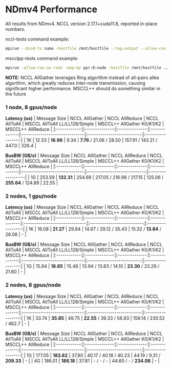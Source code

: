 # NDmv4 Performance

All results from NDmv4. NCCL version 2.17.1+cuda11.8, reported in-place numbers.

nccl-tests command example:
```bash
mpirun --bind-to numa -hostfile /mnt/hostfile --tag-output --allow-run-as-root -map-by ppr:8:node --bind-to numa -mca pml ob1 -mca btl ^openib -mca btl_tcp_if_include eth0 -x PATH -x LD_PRELOAD=/mnt/nccl/build/lib/libnccl.so -x NCCL_IB_PCI_RELAXED_ORDERING=1 -x NCCL_SOCKET_IFNAME=eth0 -x CUDA_DEVICE_ORDER=PCI_BUS_ID -x NCCL_NET_GDR_LEVEL=5 -x NCCL_TOPO_FILE=/mnt/ndv4-topo.xml -x NCCL_DEBUG=WARN ./build/all_gather_perf -b 1K -e 1K -g 1 -c 1 -w 10 -n 10 -G 1
```

mscclpp-tests command example:
```bash
mpirun -allow-run-as-root -map-by ppr:8:node -hostfile /mnt/hostfile ./build/test/mscclpp-test/allgather_test_perf -b 1K -e 1K -w 10 -n 10 -G 10 -k 0
```

**NOTE:** NCCL AllGather leverages Ring algorithm instead of all-pairs alike algorithm, which greatly reduces inter-node transmission, causing significant higher performance. MSCCL++ should do something similar in the future

### 1 node, 8 gpus/node
**Latency (us)**
| Message Size | NCCL AllGather | NCCL AllReduce | NCCL AllToAll | MSCCL AllToAll LL/LL128/Simple | MSCCL++ AllGather K0/K1/K2 | MSCCL++ AllReduce |
|:------------:|:--------------:|:--------------:|:-------------:|:------------------------------:|:--------------------------:|:-----------------:|
| 1K           | 12.53          | **16.96**      | 9.34          | **7.76** / 21.06 / 28.50       | 157.91 / 143.21 / 447.0    | 326.4             |

**BusBW (GB/s)**
| Message Size | NCCL AllGather | NCCL AllReduce | NCCL AllToAll | MSCCL AllToAll LL/LL128/Simple | MSCCL++ AllGather K0/K1/K2   | MSCCL++ AllReduce |
|:------------:|:--------------:|:--------------:|:-------------:|:------------------------------:|:----------------------------:|:-----------------:|
| 1G           | 253.59         | **132.31**     | 254.69        | 217.05 / 216.98 / 217.15       | 125.06 / **255.64** / 124.89 | 22.55             |

### 2 nodes, 1 gpu/node
**Latency (us)**
| Message Size | NCCL AllGather | NCCL AllReduce |  NCCL AllToAll | MSCCL AllToAll LL/LL128/Simple | MSCCL++ AllGather K0/K1/K2 | MSCCL++ AllReduce |
|:------------:|:--------------:|:--------------:|:--------------:|:------------------------------:|:--------------------------:|:-----------------:|
| 1K           | 16.08          | **21.27**      | 29.84          | 14.67 / 29.12 / 35.43          | 15.32 / **13.84** / 26.08  | -                 |

**BusBW (GB/s)**
| Message Size | NCCL AllGather | NCCL AllReduce | NCCL AllToAll | MSCCL AllToAll LL/LL128/Simple | MSCCL++ AllGather K0/K1/K2 | MSCCL++ AllReduce |
|:------------:|:--------------:|:--------------:|:-------------:|:------------------------------:|:--------------------------:|:-----------------:|
| 1G           | 15.84          | **18.65**      | 15.48         | 13.94 / 13.83 / 14.10          | **23.30** / 23.29 / 21.60  | -                 |

### 2 nodes, 8 gpus/node
**Latency (us)**
| Message Size | NCCL AllGather | NCCL AllReduce | NCCL AllToAll | MSCCL AllToAll LL/LL128/Simple | MSCCL++ AllGather K0/K1/K2 | MSCCL++ AllReduce |
|:------------:|:--------------:|:--------------:|:-------------:|:------------------------------:|:--------------------------:|:-----------------:|
| 1K           | 33.74          | **35.85**      | 49.75         | **22.55** / 39.33 / 56.93      | 159.14 / 230.52 / 462.7    | -                 |

**BusBW (GB/s)**
| Message Size | NCCL AllGather | NCCL AllReduce | NCCL AllToAll | MSCCL AllToAll LL/LL128/Simple | MSCCL++ AllGather K0/K1/K2 | MSCCL++ AllReduce |
|:------------:|:--------------:|:--------------:|:-------------:|:------------------------------:|:--------------------------:|:-----------------:|
| 1G           | 177.05         | **183.82**     | 37.80         | 40.17 / 40.18 / 40.23          | 44.19 / 9.31 / **209.33**  | -                 |
| 4G           | 186.01         | **188.18**     | 37.81         | - / - / -                      | 44.60 / - / **234.08**     | -                 |

